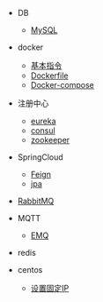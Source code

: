 * DB
  * [MySQL](db/MySQL.md)

* docker
  * [基本指令](docker/docker-cmd.md)
  * [Dockerfile](docker/docker-file.md)
  * [Docker-compose](docker/docker-compose.md)

* 注册中心
  * [eureka](register/eureka.md)
  * [consul](register/consul.md)
  * [zookeeper](register/zookeeper.md)

* SpringCloud
  * [Feign](springcloud/feign.md)
  * [jpa](springcloud/jpa.md)
  
* [RabbitMQ](rabbitmq/rabbitmq.md)

* MQTT
  * [EMQ](mqtt/emq.md)

* redis

* centos
  * [设置固定IP](centos/ip.md)